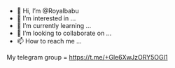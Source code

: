 - 👋 Hi, I’m @Royalbabu
- 👀 I’m interested in ...
- 🌱 I’m currently learning ...
- 💞️ I’m looking to collaborate on ...
- 📫 How to reach me ...

<!---
Royalbabu/Royalbabu is a ✨ special ✨ repository because its `README.md` (this file) appears on your GitHub profile.
You can click the Preview link to take a look at your changes.
--->
My telegram group = https://t.me/+Gle6XwJzORY5OGI1
